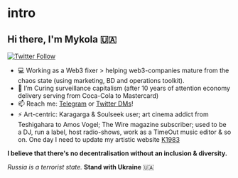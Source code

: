 # intro

## Hi there, I'm Mykola 🇺🇦 
[![Twitter Follow](https://img.shields.io/twitter/follow/nicksvyaznoy?style=social)](https://twitter.com/intent/follow?screen_name=nicksvyaznoy)

<!--
**MSiusko/intro** is a ✨ _special_ ✨ repository because its `README.md` (this file) appears on your GitHub profile.

Here are some ideas to get you started:
-->

- 💻 Working as a Web3 fixer > helping web3-companies mature from the chaos state (using marketing, BD and operations toolkit). 
- 🌱 I’m Curing surveillance capitalism (after 10 years of attention economy delivery serving from Coca-Cola to Mastercard)
- 📫 Reach me: [Telegram](https://t.me/svyaznoy911) or [Twitter DMs](https://twitter.com/nicksvyaznoy)!
- ⚡ Art-centric: Karagarga & Soulseek user; art cinema addict from Teshigahara to Amos Vogel; The Wire magazine subscriber; used to be a DJ, run a label, host radio-shows, work as a TimeOut music editor & so on. One day I need to update my artistic website [K1983](http://k1983.art)

**I believe that there's no decentralisation without an inclusion & diversity.**

_Russia is a terrorist state._
**Stand with Ukraine** 🇺🇦
